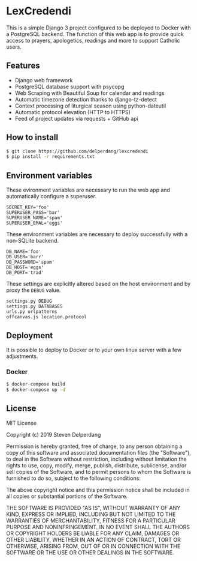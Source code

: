 # LexCredendi

This is a simple Django 3 project configured to be deployed to Docker with a PostgreSQL backend. The function of this web app is to provide quick access to prayers, apologetics, readings and more to support Catholic users.

## Features

- Django web framework
- PostgreSQL database support with psycopg
- Web Scraping with Beautiful Soup for calendar and readings
- Automatic timezone detection thanks to django-tz-detect
- Context processing of liturgical season using python-dateutil
- Automatic protocol elevation (HTTP to HTTPS)
- Feed of project updates via requests + GitHub api

## How to install

```bash
$ git clone https://github.com/delperdang/lexcredendi
$ pip install -r requirements.txt
```

## Environment variables

These evironment variables are necessary to run the web app and automatically configure a superuser.

```
SECRET_KEY='foo'
SUPERUSER_PASS='bar'
SUPERUSER_NAME='spam'
SUPERUSER_EMAL='eggs'
```

These environment variables are necessary to deploy successfully with a non-SQLite backend.

```
DB_NAME='foo'
DB_USER='barr'
DB_PASSWORD='spam'
DB_HOST='eggs'
DB_PORT='trad'
```

These settings are explicitly altered based on the host environment and by proxy the `DEBUG` value.

```
settings.py DEBUG
settings.py DATABASES
urls.py urlpatterns
offcanvas.js location.protocol
```

## Deployment

It is possible to deploy to Docker or to your own linux server with a few adjustments.

### Docker

```bash
$ docker-compose build
$ docker-compose up -d
```

## License

MIT License

Copyright (c) 2019 Steven Delperdang

Permission is hereby granted, free of charge, to any person obtaining a copy
of this software and associated documentation files (the "Software"), to deal
in the Software without restriction, including without limitation the rights
to use, copy, modify, merge, publish, distribute, sublicense, and/or sell
copies of the Software, and to permit persons to whom the Software is
furnished to do so, subject to the following conditions:

The above copyright notice and this permission notice shall be included in all
copies or substantial portions of the Software.

THE SOFTWARE IS PROVIDED "AS IS", WITHOUT WARRANTY OF ANY KIND, EXPRESS OR
IMPLIED, INCLUDING BUT NOT LIMITED TO THE WARRANTIES OF MERCHANTABILITY,
FITNESS FOR A PARTICULAR PURPOSE AND NONINFRINGEMENT. IN NO EVENT SHALL THE
AUTHORS OR COPYRIGHT HOLDERS BE LIABLE FOR ANY CLAIM, DAMAGES OR OTHER
LIABILITY, WHETHER IN AN ACTION OF CONTRACT, TORT OR OTHERWISE, ARISING FROM,
OUT OF OR IN CONNECTION WITH THE SOFTWARE OR THE USE OR OTHER DEALINGS IN THE
SOFTWARE.
